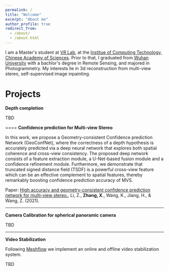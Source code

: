 ```yaml
---
permalink: /
title: "Welcome"
excerpt: "About me"
author_profile: true
redirect_from: 
  - /about/
  - /about.html
---
```


I am a Master's student at [VR Lab](http://vr.ict.ac.cn/), at the [Institue of Computing Technology](http://english.ict.cas.cn/), [Chinese Academy of Sciences](https://english.cas.cn/). Prior to that, I graduated from [Wuhan University](https://en.whu.edu.cn/) with a bachlor's degree in Remote Sensing, and majored in Photogrammetry. 
My interests lie in 3d reconstruction from multi-view stereo, self-supervised image inpainting.

Projects
====

**Depth completion**

TBD

====
**Confidence prediction for Multi-view Stereo**

In this work, we propose a Geometry-consistent Confidence prediction Network (GeoConfNet), where the correctness of a depth hypothesis is accurately predicted via a deep neural network that explores both spatial coherence and cross-view consistency. The proposed deep network consists of a feature extraction module, a U-Net-based fusion module and a confidence refinement module. Furthermore, we demonstrate that truncated signed distance field (TSDF) is a powerful cross-view feature which can be an effective complement to spatial features, thereby remarkably boosting confidence prediction accuracy of MVS.

Paper: [High accuracy and geometry-consistent confidence prediction network for multi-view stereo.](https://www.sciencedirect.com/science/article/pii/S0097849321000625?casa_token=ylftycDNFN4AAAAA:GpE_FzwP89O_2i21w1LU5L_jPnwQVIx6SZdTPnvITqZEmqRyKJ5Jz0HdggZMUyWD4frgRFfoefw), Li, Z., **Zhang, X**., Wang, K., Jiang, H., & Wang, Z. (2021).

-----
**Camera Calibration for spherical panoramic camera**

TBD

-----
**Video Stabilization**

Following [Meshflow](http://www.liushuaicheng.org/eccv2016/) we implement an online and offline video stabilization system. 

TBD
